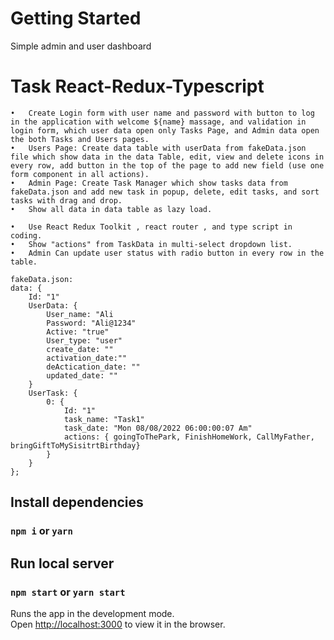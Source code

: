 # Getting Started

Simple admin and user dashboard

# Task React-Redux-Typescript 

    •	Create Login form with user name and password with button to log in the application with welcome ${name} massage, and validation in login form, which user data open only Tasks Page, and Admin data open the both Tasks and Users pages.
    •	Users Page: Create data table with userData from fakeData.json file which show data in the data Table, edit, view and delete icons in every row, add button in the top of the page to add new field (use one form component in all actions).
    •	Admin Page: Create Task Manager which show tasks data from fakeData.json and add new task in popup, delete, edit tasks, and sort tasks with drag and drop.
    •	Show all data in data table as lazy load.

    •	Use React Redux Toolkit , react router , and type script in coding.
    •	Show "actions" from TaskData in multi-select dropdown list.
    •	Admin Can update user status with radio button in every row in the table.

    fakeData.json:
    data: {
        Id: "1"
        UserData: {
            User_name: "Ali
            Password: "Ali@1234"
            Active: "true"
            User_type: "user"
            create_date: ""
            activation_date:""
            deActication_date: ""
            updated_date: ""
        }
        UserTask: {
            0: {
                Id: "1"
                task_name: "Task1"
                task_date: "Mon 08/08/2022 06:00:00:07 Am"
                actions: { goingToThePark, FinishHomeWork, CallMyFather, bringGiftToMySisitrtBirthday}
            }
        }
    };

## Install dependencies

### `npm i` or `yarn`

## Run local server

### `npm start` or `yarn start`

Runs the app in the development mode.\
Open [http://localhost:3000](http://localhost:3000) to view it in the browser.

